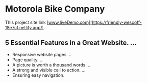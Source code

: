 # Motorola Bike Company

This project site link [www.liveDemo.com](https://friendly-wescoff-18e7cf.netlify.app/).

## 5 Essential Features in a Great Website. ...

- Responsive website pages. ..
- Page quality. ...
- A picture is worth a thousand words. ...
- A strong and visible call to action. ...
- Ensuring easy navigation.

